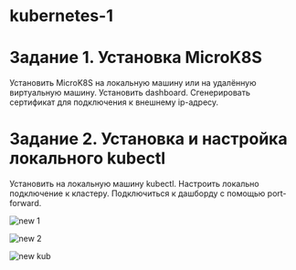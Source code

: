 # kubernetes-1
# Задание 1. Установка MicroK8S
Установить MicroK8S на локальную машину или на удалённую виртуальную машину.
Установить dashboard.
Сгенерировать сертификат для подключения к внешнему ip-адресу.

# Задание 2. Установка и настройка локального kubectl
Установить на локальную машину kubectl.
Настроить локально подключение к кластеру.
Подключиться к дашборду с помощью port-forward.

![new 1](https://github.com/user-attachments/assets/f10f491d-8c89-44de-aa40-d469f07ec7d7)


![new 2](https://github.com/user-attachments/assets/90b4b3e8-3f19-4827-b34b-e0bfa92de76f)


![new kub](https://github.com/user-attachments/assets/949a3648-990b-46a7-b10c-d8953c5c9be3)
